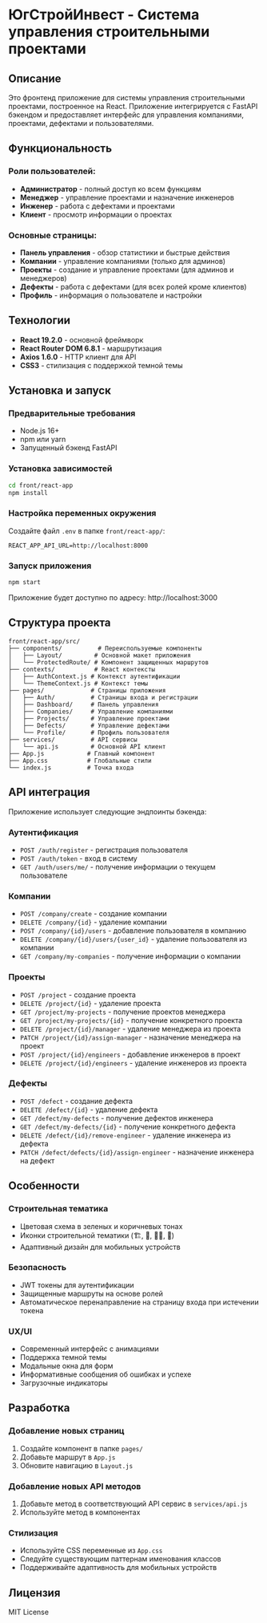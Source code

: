 # ЮгСтройИнвест - Система управления строительными проектами

## Описание

Это фронтенд приложение для системы управления строительными проектами, построенное на React. Приложение интегрируется с FastAPI бэкендом и предоставляет интерфейс для управления компаниями, проектами, дефектами и пользователями.

## Функциональность

### Роли пользователей:
- **Администратор** - полный доступ ко всем функциям
- **Менеджер** - управление проектами и назначение инженеров
- **Инженер** - работа с дефектами и проектами
- **Клиент** - просмотр информации о проектах

### Основные страницы:
- **Панель управления** - обзор статистики и быстрые действия
- **Компании** - управление компаниями (только для админов)
- **Проекты** - создание и управление проектами (для админов и менеджеров)
- **Дефекты** - работа с дефектами (для всех ролей кроме клиентов)
- **Профиль** - информация о пользователе и настройки

## Технологии

- **React 19.2.0** - основной фреймворк
- **React Router DOM 6.8.1** - маршрутизация
- **Axios 1.6.0** - HTTP клиент для API
- **CSS3** - стилизация с поддержкой темной темы

## Установка и запуск

### Предварительные требования
- Node.js 16+ 
- npm или yarn
- Запущенный бэкенд FastAPI

### Установка зависимостей
```bash
cd front/react-app
npm install
```

### Настройка переменных окружения
Создайте файл `.env` в папке `front/react-app/`:
```env
REACT_APP_API_URL=http://localhost:8000
```

### Запуск приложения
```bash
npm start
```

Приложение будет доступно по адресу: http://localhost:3000

## Структура проекта

```
front/react-app/src/
├── components/          # Переиспользуемые компоненты
│   ├── Layout/         # Основной макет приложения
│   └── ProtectedRoute/ # Компонент защищенных маршрутов
├── contexts/           # React контексты
│   ├── AuthContext.js # Контекст аутентификации
│   └── ThemeContext.js # Контекст темы
├── pages/             # Страницы приложения
│   ├── Auth/          # Страницы входа и регистрации
│   ├── Dashboard/     # Панель управления
│   ├── Companies/     # Управление компаниями
│   ├── Projects/      # Управление проектами
│   ├── Defects/       # Управление дефектами
│   └── Profile/       # Профиль пользователя
├── services/          # API сервисы
│   └── api.js         # Основной API клиент
├── App.js            # Главный компонент
├── App.css           # Глобальные стили
└── index.js          # Точка входа
```

## API интеграция

Приложение использует следующие эндпоинты бэкенда:

### Аутентификация
- `POST /auth/register` - регистрация пользователя
- `POST /auth/token` - вход в систему
- `GET /auth/users/me/` - получение информации о текущем пользователе

### Компании
- `POST /company/create` - создание компании
- `DELETE /company/{id}` - удаление компании
- `POST /company/{id}/users` - добавление пользователя в компанию
- `DELETE /company/{id}/users/{user_id}` - удаление пользователя из компании
- `GET /company/my-companies` - получение информации о компании

### Проекты
- `POST /project` - создание проекта
- `DELETE /project/{id}` - удаление проекта
- `GET /project/my-projects` - получение проектов менеджера
- `GET /project/my-projects/{id}` - получение конкретного проекта
- `DELETE /project/{id}/manager` - удаление менеджера из проекта
- `PATCH /project/{id}/assign-manager` - назначение менеджера на проект
- `POST /project/{id}/engineers` - добавление инженеров в проект
- `DELETE /project/{id}/engineers` - удаление инженеров из проекта

### Дефекты
- `POST /defect` - создание дефекта
- `DELETE /defect/{id}` - удаление дефекта
- `GET /defect/my-defects` - получение дефектов инженера
- `GET /defect/my-defects/{id}` - получение конкретного дефекта
- `DELETE /defect/{id}/remove-engineer` - удаление инженера из дефекта
- `PATCH /defect/defects/{id}/assign-engineer` - назначение инженера на дефект

## Особенности

### Строительная тематика
- Цветовая схема в зеленых и коричневых тонах
- Иконки строительной тематики (🏗️, 🔧, 👷‍♂️, 🏢)
- Адаптивный дизайн для мобильных устройств

### Безопасность
- JWT токены для аутентификации
- Защищенные маршруты на основе ролей
- Автоматическое перенаправление на страницу входа при истечении токена

### UX/UI
- Современный интерфейс с анимациями
- Поддержка темной темы
- Модальные окна для форм
- Информативные сообщения об ошибках и успехе
- Загрузочные индикаторы

## Разработка

### Добавление новых страниц
1. Создайте компонент в папке `pages/`
2. Добавьте маршрут в `App.js`
3. Обновите навигацию в `Layout.js`

### Добавление новых API методов
1. Добавьте метод в соответствующий API сервис в `services/api.js`
2. Используйте метод в компонентах

### Стилизация
- Используйте CSS переменные из `App.css`
- Следуйте существующим паттернам именования классов
- Поддерживайте адаптивность для мобильных устройств

## Лицензия

MIT License